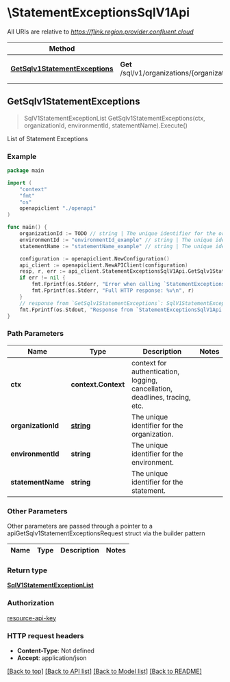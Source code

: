 # \StatementExceptionsSqlV1Api

All URIs are relative to *https://flink.region.provider.confluent.cloud*

Method | HTTP request | Description
------------- | ------------- | -------------
[**GetSqlv1StatementExceptions**](StatementExceptionsSqlV1Api.md#GetSqlv1StatementExceptions) | **Get** /sql/v1/organizations/{organization_id}/environments/{environment_id}/statements/{statement_name}/exceptions | List of Statement Exceptions



## GetSqlv1StatementExceptions

> SqlV1StatementExceptionList GetSqlv1StatementExceptions(ctx, organizationId, environmentId, statementName).Execute()

List of Statement Exceptions



### Example

```go
package main

import (
    "context"
    "fmt"
    "os"
    openapiclient "./openapi"
)

func main() {
    organizationId := TODO // string | The unique identifier for the organization.
    environmentId := "environmentId_example" // string | The unique identifier for the environment.
    statementName := "statementName_example" // string | The unique identifier for the statement.

    configuration := openapiclient.NewConfiguration()
    api_client := openapiclient.NewAPIClient(configuration)
    resp, r, err := api_client.StatementExceptionsSqlV1Api.GetSqlv1StatementExceptions(context.Background(), organizationId, environmentId, statementName).Execute()
    if err != nil {
        fmt.Fprintf(os.Stderr, "Error when calling `StatementExceptionsSqlV1Api.GetSqlv1StatementExceptions``: %v\n", err)
        fmt.Fprintf(os.Stderr, "Full HTTP response: %v\n", r)
    }
    // response from `GetSqlv1StatementExceptions`: SqlV1StatementExceptionList
    fmt.Fprintf(os.Stdout, "Response from `StatementExceptionsSqlV1Api.GetSqlv1StatementExceptions`: %v\n", resp)
}
```

### Path Parameters


Name | Type | Description  | Notes
------------- | ------------- | ------------- | -------------
**ctx** | **context.Context** | context for authentication, logging, cancellation, deadlines, tracing, etc.
**organizationId** | [**string**](.md) | The unique identifier for the organization. | 
**environmentId** | **string** | The unique identifier for the environment. | 
**statementName** | **string** | The unique identifier for the statement. | 

### Other Parameters

Other parameters are passed through a pointer to a apiGetSqlv1StatementExceptionsRequest struct via the builder pattern


Name | Type | Description  | Notes
------------- | ------------- | ------------- | -------------




### Return type

[**SqlV1StatementExceptionList**](SqlV1StatementExceptionList.md)

### Authorization

[resource-api-key](../README.md#resource-api-key)

### HTTP request headers

- **Content-Type**: Not defined
- **Accept**: application/json

[[Back to top]](#) [[Back to API list]](../README.md#documentation-for-api-endpoints)
[[Back to Model list]](../README.md#documentation-for-models)
[[Back to README]](../README.md)

